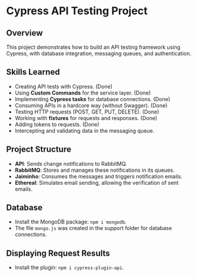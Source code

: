 # Cypress API Testing Project

## Overview
This project demonstrates how to build an API testing framework using Cypress, with database integration, messaging queues, and authentication.

## Skills Learned
- Creating API tests with Cypress. (Done)
- Using **Custom Commands** for the service layer. (Done)
- Implementing **Cypress tasks** for database connections. (Done)
- Consuming APIs in a hardcore way (without Swagger). (Done)
- Testing HTTP requests (POST, GET, PUT, DELETE). (Done)
- Working with **fixtures** for requests and responses. (Done)
- Adding tokens to requests. (Done)
- Intercepting and validating data in the messaging queue.

## Project Structure
- **API**: Sends change notifications to RabbitMQ.
- **RabbitMQ**: Stores and manages these notifications in its queues.
- **Jaiminho**: Consumes the messages and triggers notification emails.
- **Ethereal**: Simulates email sending, allowing the verification of sent emails.

## Database
- Install the MongoDB package: `npm i mongodb`.
- The file `mongo.js` was created in the support folder for database connections.

## Displaying Request Results
- Install the plugin: `npm i cypress-plugin-api`.
